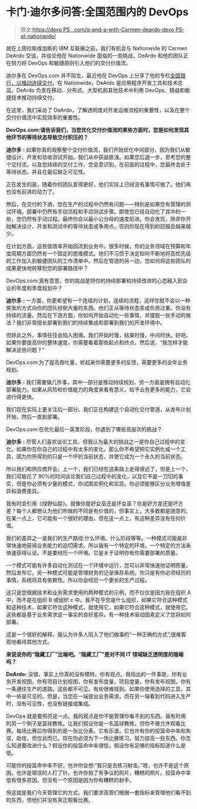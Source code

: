 # 卡门·迪尔多问答:全国范围内的 DevOps

> 原文:[https://devo PS . com/q-and-a-with-Carmen-deardo-devo PS-at-nationwide/](https://devops.com/q-and-a-with-carmen-deardo-devops-at-nationwide/)

就在上周拉斯维加斯的 IBM 互联展之前，我们有机会与 Nationwide 的 Carmen DeArdo 交谈，并谈论他在 Nationwide 面临的一些挑战，DeArdo 和他的团队正在努力将 DevOps 和敏捷原则引入他们的交付价值流。

迪尔多在 DevOps.com 并不陌生，最近他在 DevOps 上分享了他的专栏[全国银行，以推动连续交付](https://devops.com/features/nationwide-banks-devops-drive-towards-continuous-delivery/)。在 Nationwide，DeArdo 是应用程序开发工具和技术总监。DeArdo 负责在移动、分布式、大型机和其他技术中利用 DevOps、精益和敏捷技术推动持续交付。

在这里，我们采访了 DeArdo，了解透明度对开发运维流程的重要性，以及在整个交付价值流中实现效率的重要性。

**DevOps.com:请告诉我们，当您优化交付价值流的某些方面时，您是如何发现其他环节的等待状态导致交付积压的？**

**迪尔多** **:** 如果你真的观察整个交付价值流，我们开始优化中间部分，因为我们从敏捷设计、开发和验收测试开始。我们从中获益匪浅。如果您后退一步，思考您的整个交付流，以及您持续的交付工作，您会意识到，在前面的过程中，您最终会处于等待状态，并且在最后缺乏可见性。

正在发生的是，随着你的团队变得更好，他们实际上已经没有事情可做了。他们再也没有前进的动力了。

然后，在交付的下游，您在生产的过程中仍然有问题——特别是如果您有管理的测试环境。部署中仍然有手动流程和手动测试步骤。即使您已经自动化了其中的一些，您仍然有手动过程。最终你会以最小公分母的速度前进。你会发现，除非你开始解决设计、开发和测试中的等待状态或争用点，否则你现在得到的回报会越来越少。

在计划方面，这些低效率开始回流到业务中。很多时候，你的业务领域在预算和年度周期方面仍然有一个固定的思维模式。他们不习惯于决定如何不断地将高优先级的工作加入到敏捷团队的工作清单中。然后在管道的另一边，您如何将这些团队的成果更快地转移到您的部署路径中？

DevOps.com:真有意思。你的挑战是将你的持续部署和持续改进的心态融入到企业的年度和季度规划中？

**迪尔多** **:** 一方面，你更希望有一个连续的计划，连续的流程，这样你就不会以一种突发的方式向你的团队倾倒大量的东西。他们正从等待状态变成负担过重。你没有持续的流量。然后在下游方面，你如何开始自动化一些事情，并摆脱一些手动的做法？我们非常擅长部署到我们的持续集成和部署到我们的开发环境中。

但除此之外，事情往往会陷入困境。我们开始时慢，结束时慢，中间时快。好吧，如果你要提高你的整体速度，你需要看着那些起点和终点，然后说，“我怎样才能解决这些问题？”

DevOps.com:为了提高吞吐量，听起来你需要更多的反馈，需要更多的全年业务规划。

**迪尔多** **:** 我们需要做几件事，其中一部分是推动持续规划。另一方面是拥有自动化部署能力。如果从风险和价值能力的角度来看有意义，给予业务更多的能力，它会进行得更快。

我们现在实际上更关注后一部分。我们正在构建这个自动化交付管道，从发布计划开始，然后一直到部署。

DevOps.com:在优化最后一英里阶段，你遇到了哪些高层次的挑战？

**迪尔多** **:** 尽管人们喜欢谈论工具，但我认为最大的挑战之一是你自己过程中的变化。如果你在你自己的过程中有太多的变化，那么你不希望把它实例化成一个工具，因为你所得到的只是一个坏的当前状态，并使它成为一个永久的当前状态。

所以我们和供应商开会。上一个，我们已经在这条路上走得很远了，但是上一个，我们可能花了 90%的时间谈论我们自己过程中的变化，以及它不是一刀切的事实，但是你必须有少量的模式，你试图实例化和实现。你必须能够区分业务增值差异和浪费差异。

我有时会引用《绿野仙踪》。就像你是好女巫还是坏女巫？你是好方差还是坏方差？每个人都想认为他们所做的不同是有价值的，但事实上，大多数都是随意的。在某一点上，它可能有一个很好的理由，但在这一点上，有这种差异没有任何价值。

我们的差异之一是我们的生产路径:什么环境、什么阶段等等。一种模式可能是非常快速地获得业务能力的迫切需求。所以我有一个特定的环境，一个特定的方法来快速获得认证。不是要经历一个环境。它是关于证明你有你需要部署的质量。

一个模式可能有许多自动化测试在一个环境中运行，您可以非常快速地证明质量，然后发布它。另一种模式可能是管理财务的记录保存系统。你只是有你必须经历的事情。系统将具有依赖性。所以你会经历一个更长的生产过程。

这只是您根据技术和业务需求使用的两种模式的示例，而不仅仅是因为我在组织 A 中，而不是在组织 B 或组织 c 中。我不在乎您是什么组织，如果它符合这种模式和这种技术，如果它符合这种模式，就使用它，如果它符合这种模式，就使用它。这些都是基于业务需求这一事实的良好差异。有一种技术驱动因素定义了您将如何部署。

这是一个很好的解释。我认为许多人陷入了他们做事的“一种正确的方式”,很难客观地看待其他方式。

**来说说你的“隐藏工厂”比喻吧。“隐藏工厂”是对不同 IT 领域缺乏透明度的隐喻吗？**

**DeArdo:** 没错，事实上你真的没有模特。你有观点。我指出的一件事是，你有业务开发视图，你有项目计划视图，你有发布度量，项目度量，你有发布视图。你有一条通往生产的道路。这些都不可见。有些很难找到。如果你使用选择的工具，其中一些是可见的。但是，当您在一端提出业务需求，而在另一端看到代码进入生产时，没有可见性，也没有链接或集成。

DevOps 就是要照亮这一点。我的观点是你不能管理你看不到的东西。我有时用的另一个例子是篮球教练。让我们假设你是一名篮球教练，但你不被允许观看比赛。每场比赛后你得到的是一张比分表。它有乐谱。它也许有你的投篮命中率和失误，助攻，但仅此而已。现在你必须为下一场比赛练习，努力提高一些东西。你怎么知道要改进什么？假设你的投篮命中率很低，假设你有足够的指标知道什么是低。

可能你的投篮命中率不好。也许你会想:“我只是去练习射击。”嗯，也许不是这个原因。也许是错误的人打了针。也许你拍了有争议的照片，糟糕的照片。投篮命中率低有很多原因，但没有一个原因是因为你有糟糕的射手。

但这就是我们今天管理它的方式。我们要求高管们根据一套指标来管理他们看不到的东西，但他们并没有真正观看比赛。